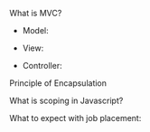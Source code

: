 What is MVC?

* Model:

* View:

* Controller:


Principle of Encapsulation


What is scoping in Javascript?


What to expect with job placement:
